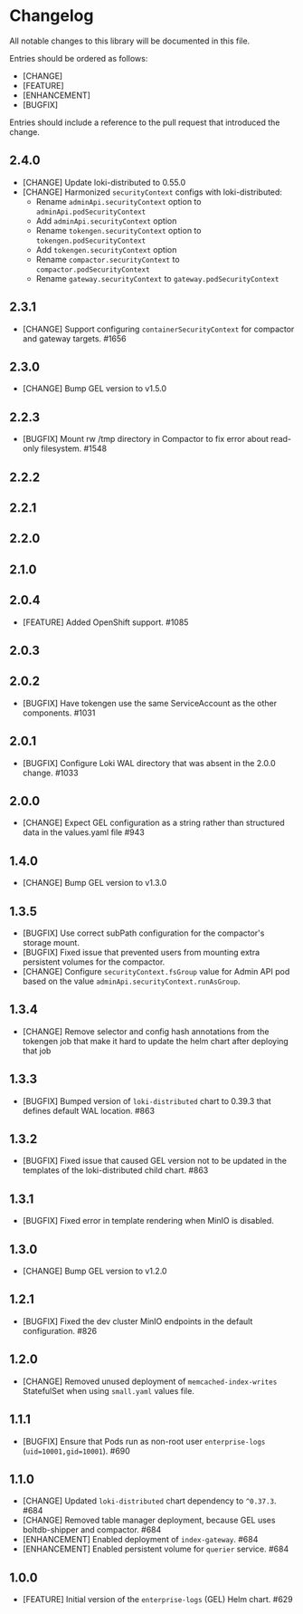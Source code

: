# Changelog

All notable changes to this library will be documented in this file.

Entries should be ordered as follows:

- [CHANGE]
- [FEATURE]
- [ENHANCEMENT]
- [BUGFIX]

Entries should include a reference to the pull request that introduced the change.

## 2.4.0

- [CHANGE] Update loki-distributed to 0.55.0
- [CHANGE] Harmonized `securityContext` configs with loki-distributed:
  - Rename `adminApi.securityContext` option to `adminApi.podSecurityContext`
  - Add `adminApi.securityContext` option
  - Rename `tokengen.securityContext` option to `tokengen.podSecurityContext`
  - Add `tokengen.securityContext` option
  - Rename `compactor.securityContext` to `compactor.podSecurityContext`
  - Rename `gateway.securityContext` to `gateway.podSecurityContext`

## 2.3.1

- [CHANGE] Support configuring `containerSecurityContext` for compactor and gateway targets. #1656

## 2.3.0

- [CHANGE] Bump GEL version to v1.5.0

## 2.2.3

- [BUGFIX] Mount rw /tmp directory in Compactor to fix error about read-only filesystem. #1548

## 2.2.2

## 2.2.1

## 2.2.0

## 2.1.0

## 2.0.4

- [FEATURE] Added OpenShift support. #1085

## 2.0.3

## 2.0.2

- [BUGFIX] Have tokengen use the same ServiceAccount as the other components. #1031

## 2.0.1

- [BUGFIX] Configure Loki WAL directory that was absent in the 2.0.0 change. #1033

## 2.0.0

- [CHANGE] Expect GEL configuration as a string rather than structured data in the values.yaml file #943

## 1.4.0

- [CHANGE] Bump GEL version to v1.3.0

## 1.3.5

- [BUGFIX] Use correct subPath configuration for the compactor's storage mount.
- [BUGFIX] Fixed issue that prevented users from mounting extra persistent volumes for the compactor.
- [CHANGE] Configure `securityContext.fsGroup` value for Admin API pod based on the value `adminApi.securityContext.runAsGroup`.

## 1.3.4

- [CHANGE] Remove selector and config hash annotations from the tokengen job that make it hard to update the helm chart after deploying that job

## 1.3.3

- [BUGFIX] Bumped version of `loki-distributed` chart to 0.39.3 that defines default WAL location. #863

## 1.3.2

- [BUGFIX] Fixed issue that caused GEL version not to be updated in the templates of the loki-distributed child chart. #863

## 1.3.1

- [BUGFIX] Fixed error in template rendering when MinIO is disabled.

## 1.3.0

- [CHANGE] Bump GEL version to v1.2.0

## 1.2.1

- [BUGFIX] Fixed the dev cluster MinIO endpoints in the default configuration. #826

## 1.2.0

- [CHANGE] Removed unused deployment of `memcached-index-writes` StatefulSet when using `small.yaml` values file.

## 1.1.1

- [BUGFIX] Ensure that Pods run as non-root user `enterprise-logs` (`uid=10001,gid=10001`). #690

## 1.1.0

* [CHANGE] Updated `loki-distributed` chart dependency to `^0.37.3`. #684
* [CHANGE] Removed table manager deployment, because GEL uses boltdb-shipper and compactor. #684
* [ENHANCEMENT] Enabled deployment of `index-gateway`. #684
* [ENHANCEMENT] Enabled persistent volume for `querier` service. #684

## 1.0.0

* [FEATURE] Initial version of the `enterprise-logs` (GEL) Helm chart. #629
